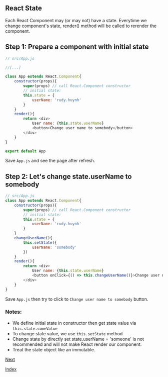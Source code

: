 ## React State

Each React Component may (or may not) have a state. Everytime we change component's state, render() method will be called to rerender the component.

## Step 1: Prepare a component with initial state
````javascript
// src/App.js

//[...]

class App extends React.Component{ 
    constructor(props){
        super(props) // call React.Component constructor
        // initial state:
        this.state = {
            userName: 'rudy.huynh'
        }
    }
    render(){
        return <div>
            User name: {this.state.userName}
            <button>Change user name to somebody</button>
        </div>
    }
}

export default App
````
Save `App.js` and see the page after refresh.

## Step 2: Let's change state.userName to somebody
````javascript
// src/App.js
class App extends React.Component{
    constructor(props){
        super(props) // call React.Component constructor
        // initial state:
        this.state = {
            userName: 'rudy.huynh'
        }
    }
    changeUserName(){
        this.setState({
            userName: 'somebody'
        })
    }
    render(){
        return <div>
            User name: {this.state.userName}
            <button onClick={() => this.changeUserName()}>Change user name to somebody</button>
        </div>
    }
}
````
Save `App.js` then try to click to `Change user name to somebody` button.

### Notes:
* We define initial state in constructor then get state value via `this.state.someValue`
* To change state value, we use `this.setState` method
* Change state by directly set state.userName = 'someone' is not recommended and will not make React render our component.
* Treat the state object like an immutable.

[Next](react6.md)

[Index](README.md)
